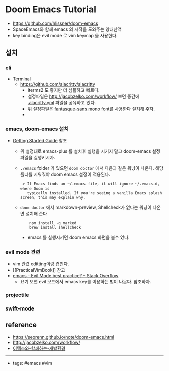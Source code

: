 # Doom Emacs Tutorial
- https://github.com/hlissner/doom-emacs
- SpaceEmacs와 함께 emacs 의 시작을 도와주는 양대산맥
- key binding은 evil mode 로 vim keymap 을 사용한다. 

## 설치 

### cli 
- Terminal 
	- https://github.com/alacritty/alacritty
		- iterms2 도 좋지만 더 심플하고 빠르다. 
		- 설정파일은 http://jacobzelko.com/workflow/ 보면 중간에 [.alacritty.yml](https://gist.github.com/TheCedarPrince/7743091bd8743a7568b718f30bf707c2) 파일을 공유하고 있다.
		- 위 설정파일은 [fantasque-sans mono](https://github.com/belluzj/fantasque-sans#installation) font를 사용한다 설치해 주자. 
		- 
### emacs, doom-emacs 설치
 - [Getting Started Guide](https://github.com/hlissner/doom-emacs/blob/develop/docs/getting_started.org#with-homebrew) 참조 
	 - 위 설정대로 emacs-plus 를 설치후 실행을 시키지 말고 doom-emacs 설정파일을 실행키시자. 
	 - `./emacs` folder 가 있으면 `doom doctor` 에서 다음과 같은 워닝이 나온다. 해당 폴더를 지워줘야 doom emacs 설정이 적용된다.

			> If Emacs finds an ~/.emacs file, it will ignore ~/.emacs.d, where Doom is
			  typically installed. If you're seeing a vanilla Emacs splash screen, this may explain why.	  
	  - `doom doctor` 에서 markdown-preview, Shellcheck가 없다는 워닝이 나온면 설치해 준다
		```shell
			npm install -g marked
			brew install shellcheck
		```
		- emacs 를 실행시키면 doom emacs 화면을 볼수 있다.
			

 ### evil mode 관련 
 - vim 관련 editting이랑 겹친다. 
 - [[PracticalVimBook]] 참고 
 - [emacs - Evil Mode best practice? - Stack Overflow](https://stackoverflow.com/questions/8483182/evil-mode-best-practice)
	 - 요기 보면 evil 모드에서 emacs key를 이용하는 법이 나온다. 참조하자. 

### projectile 

### swift-mode

 
## reference
- https://seorenn.github.io/note/doom-emacs.html
- http://jacobzelko.com/workflow/
- [이맥스와-함께하는-개발환경](https://blog.shiren.dev/2017-11-13-%EC%9D%B4%EB%A7%A5%EC%8A%A4%EC%99%80-%ED%95%A8%EA%BB%98%ED%95%98%EB%8A%94-%EA%B0%9C%EB%B0%9C%ED%99%98%EA%B2%BD/)

----
- tags: #emacs #vim 
